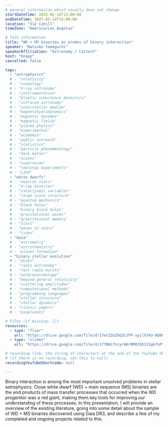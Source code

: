 ```yaml
---
# general information which usually does not change
startDateTime: 2025-02-14T13:00:00
endDateTime: 2025-02-14T14:00:00
location: "312 Cahill"
timeZone: "America/Los_Angeles"

# Talk information
title: "WD + MS binaries as probes of binary interaction"
speaker: "Natsuko Yamaguchi"
speakerAffiliation: "Astronomy / Caltech"
host: "Knapp"
cancelled: false

tags:
  - "astrophysics"
  # - "relativity"
  # - "cosmology"
  # - "X-ray astronomy"
  # - "instrumentation"
  # - "kinetic inductance detectors"
  # - "infrared astronomy"
  # - "interstellar medium"
  # - "magnetohydrodynamics"
  # - "magnetic dynamos"
  # - "magnetic fields"
  # - "plasma physics"
  # - "experimental"
  # - "academia"
  # - "public outreach"
  # - "statistics"
  # - "particle phenomenology"
  # - "dark matter"
  # - "axions"
  # - "supernovae"
  # - "tabletop experiments"
  # - "LIGO"
  - "white dwarfs"
  # - "neutron stars"
  # - "X-ray binaries"
  # - "cataclysmic variables"
  # - "large scale structure"
  # - "quantum mechanics"
  # - "black holes"
  # - "binary black holes"
  # - "gravitational waves"
  # - "gravitational memory"
  # - "stars"
  # - "waves in stars"
  # - "tides"
  - "Gaia"
  # - "astrometry"
  # - "astrochemistry"
  # - "planet formation"
  - "binary stellar evolution"
  # - "disks"
  # - "radio astronomy"
  # - "fast radio bursts"
  # - "asteroseismology"
  # - "beyond general relativity"
  # - "scattering amplitudes"
  # - "computational methods"
  # - "programming languages"
  # - "stellar structure"
  # - "stellar dynamics"
  # - "classic papers"
  # - "exoplanets"

# Files (if missing: [])
resources:
  - type: "flier"
    url: "https://drive.google.com/file/d/17wtZZoZhQJLtPP-xpjlh7kU-BQ0QDw8S/view?usp=drive_link"
  - type: "slides"
    url: "https://drive.google.com/file/d/17TBHifniyrA6rBMQtQh2i5gkfoPtnwIP/view?usp=drive_link"

# recording link: the string of characters at the end of the YouTube URL
# (if there is no recording, set this to null)
recordingYouTubeShortcode: null

---
```


Binary interaction is among the most important unsolved problems in stellar astrophysics.
Close white dwarf (WD) + main sequence (MS) binaries are the end products of mass transfer processes that occurred when the WD progenitor was a red giant, making them key tools for improving our understanding of these processes.
In this presentation, I will provide an overview of the existing literature, going into some detail about the sample of WD + MS binaries discovered using Gaia DR3, and describe a few of my completed and ongoing projects related to this.
